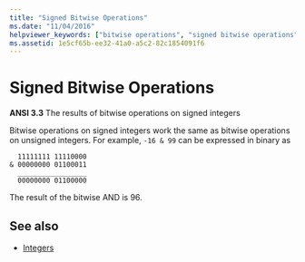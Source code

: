 ```yaml
---
title: "Signed Bitwise Operations"
ms.date: "11/04/2016"
helpviewer_keywords: ["bitwise operations", "signed bitwise operations"]
ms.assetid: 1e5cf65b-ee32-41a0-a5c2-82c1854091f6
---
```

# Signed Bitwise Operations

**ANSI 3.3** The results of bitwise operations on signed integers

Bitwise operations on signed integers work the same as bitwise operations on unsigned integers. For example, `-16 & 99` can be expressed in binary as

```
  11111111 11110000
& 00000000 01100011
  _________________
  00000000 01100000
```

The result of the bitwise AND is 96.

## See also

- [Integers](../c-language/integers.md)
